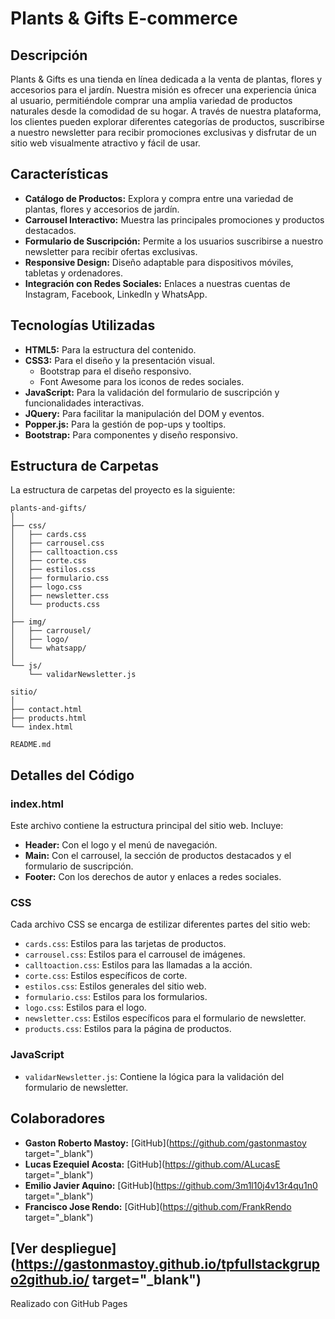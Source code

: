 # Plants & Gifts E-commerce

## Descripción

Plants & Gifts es una tienda en línea dedicada a la venta de plantas, flores y accesorios para el jardín. Nuestra misión es ofrecer una experiencia única al usuario, permitiéndole comprar una amplia variedad de productos naturales desde la comodidad de su hogar. A través de nuestra plataforma, los clientes pueden explorar diferentes categorías de productos, suscribirse a nuestro newsletter para recibir promociones exclusivas y disfrutar de un sitio web visualmente atractivo y fácil de usar.

## Características

- **Catálogo de Productos:** Explora y compra entre una variedad de plantas, flores y accesorios de jardín.
- **Carrousel Interactivo:** Muestra las principales promociones y productos destacados.
- **Formulario de Suscripción:** Permite a los usuarios suscribirse a nuestro newsletter para recibir ofertas exclusivas.
- **Responsive Design:** Diseño adaptable para dispositivos móviles, tabletas y ordenadores.
- **Integración con Redes Sociales:** Enlaces a nuestras cuentas de Instagram, Facebook, LinkedIn y WhatsApp.

## Tecnologías Utilizadas

- **HTML5:** Para la estructura del contenido.
- **CSS3:** Para el diseño y la presentación visual.
  - Bootstrap para el diseño responsivo.
  - Font Awesome para los iconos de redes sociales.
- **JavaScript:** Para la validación del formulario de suscripción y funcionalidades interactivas.
- **JQuery:** Para facilitar la manipulación del DOM y eventos.
- **Popper.js:** Para la gestión de pop-ups y tooltips.
- **Bootstrap:** Para componentes y diseño responsivo.



## Estructura de Carpetas
La estructura de carpetas del proyecto es la siguiente:
```
plants-and-gifts/
│
├── css/
│   ├── cards.css
│   ├── carrousel.css
│   ├── calltoaction.css
│   ├── corte.css
│   ├── estilos.css
│   ├── formulario.css
│   ├── logo.css
│   ├── newsletter.css
│   └── products.css
│
├── img/
│   ├── carrousel/
│   ├── logo/
│   └── whatsapp/
│
└── js/
    └── validarNewsletter.js

sitio/
│
├── contact.html
├── products.html
└── index.html

README.md
```



## Detalles del Código

### index.html

Este archivo contiene la estructura principal del sitio web. Incluye:

- **Header:** Con el logo y el menú de navegación.
- **Main:** Con el carrousel, la sección de productos destacados y el formulario de suscripción.
- **Footer:** Con los derechos de autor y enlaces a redes sociales.

### CSS

Cada archivo CSS se encarga de estilizar diferentes partes del sitio web:

- `cards.css`: Estilos para las tarjetas de productos.
- `carrousel.css`: Estilos para el carrousel de imágenes.
- `calltoaction.css`: Estilos para las llamadas a la acción.
- `corte.css`: Estilos específicos de corte.
- `estilos.css`: Estilos generales del sitio web.
- `formulario.css`: Estilos para los formularios.
- `logo.css`: Estilos para el logo.
- `newsletter.css`: Estilos específicos para el formulario de newsletter.
- `products.css`: Estilos para la página de productos.

### JavaScript

- `validarNewsletter.js`: Contiene la lógica para la validación del formulario de newsletter.
  
## Colaboradores
- **Gaston Roberto Mastoy:** [GitHub](https://github.com/gastonmastoy target="_blank")
- **Lucas Ezequiel Acosta:** [GitHub](https://github.com/ALucasE target="_blank")
- **Emilio Javier Aquino:** [GitHub](https://github.com/3m1l10j4v13r4qu1n0 target="_blank")
- **Francisco Jose Rendo:** [GitHub](https://github.com/FrankRendo target="_blank")


## [Ver despliegue](https://gastonmastoy.github.io/tpfullstackgrupo2github.io/ target="_blank")
Realizado con GitHub Pages


